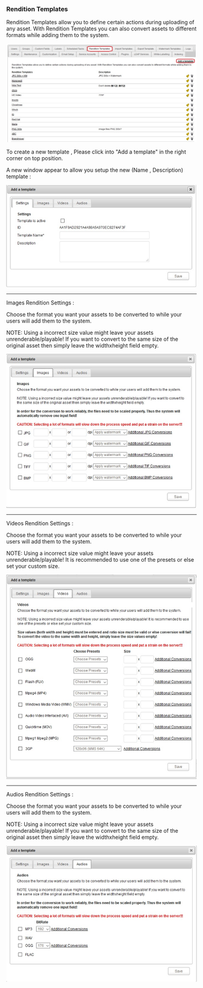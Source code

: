 ### Rendition Templates

Rendition Templates allow you to define certain actions during uploading of any asset. With Rendition Templates you can also convert assets to different formats while adding them to the system.

![](img/rendition_templates.jpg)

To create a new template , Please click into "Add a template" in the right corner on top position.

A new window appear to allow you setup the new (Name , Description) template :

![](img/admin_template_settings.jpg)

___

 Images Rendition Settings :

Choose the format you want your assets to be converted to while your users will add them to the system.

NOTE: Using a incorrect size value might leave your assets unrenderable/playable! If you want to convert to the same size of the original asset then simply leave the widthxheight field empty.

![](img/admin_rendition_image_template.jpg)
___

 Videos Rendition Settings :

Choose the format you want your assets to be converted to while your users will add them to the system.

NOTE: Using a incorrect size value might leave your assets unrenderable/playable! It is recommended to use one of the presets or else set your custom size.

![](img/Admin_rendition_videos_template.jpg)

___

 Audios Rendition Settings :

Choose the format you want your assets to be converted to while your users will add them to the system.

NOTE: Using a incorrect size value might leave your assets unrenderable/playable! If you want to convert to the same size of the original asset then simply leave the widthxheight field empty.

![](img/admin_rendition_audios_template.jpg)